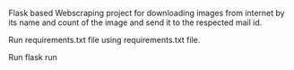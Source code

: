 Flask based Webscraping project for downloading images from internet by its name and count of the image and send it to the respected mail id.

Run requirements.txt file using requirements.txt file.

Run flask run


